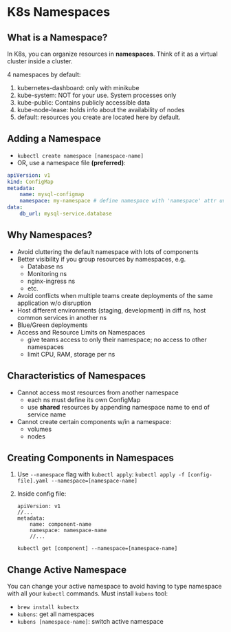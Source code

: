 # K8s Namespaces

## What is a Namespace?

In K8s, you can organize resources in **namespaces**. Think of it as a virtual cluster inside a cluster. 

4 namespaces by default:
1. kubernetes-dashboard: only with minikube
2. kube-system: NOT for your use. System processes only
3. kube-public: Contains publicly accessible data
4. kube-node-lease: holds info about the availability of nodes
5. default: resources you create are located here by default.

## Adding a Namespace
- `kubectl create namespace [namespace-name]`
- OR, use a namespace file **(preferred)**:
``` yaml
apiVersion: v1
kind: ConfigMap
metadata:
    name: mysql-configmap
    namespace: my-namespace # define namespace with 'namespace' attr under metadata
data:
    db_url: mysql-service.database
```

## Why Namespaces?
- Avoid cluttering the default namespace with lots of components
- Better visibility if you group resources by namespaces, e.g.
    - Database ns
    - Monitoring ns
    - nginx-ingress ns
    - etc.
- Avoid conflicts when multiple teams create deployments of the same application w/o disruption
- Host different environments (staging, development) in diff ns, host common services in another ns
- Blue/Green deployments
- Access and Resource Limits on Namespaces
    - give teams access to only their namespace; no access to other namespaces
    - limit CPU, RAM, storage per ns

## Characteristics of Namespaces
- Cannot access most resources from another namespace
    - each ns must define its own ConfigMap
    - use **shared** resources by appending namespace name to end of service name
- Cannot create certain components w/in a namespace:
    - volumes
    - nodes

## Creating Components in Namespaces
1. Use `--namespace` flag with `kubectl apply`:
    `kubectl apply -f [config-file].yaml --namespace=[namespace-name]`

2. Inside config file:
    ```
    apiVersion: v1
    //...
    metadata:
        name: component-name
        namespace: namespace-name
        //...
    ```
    `kubectl get [component] --namespace=[namespace-name]`

## Change Active Namespace
You can change your active namespace to avoid having to type namespace with all your `kubectl` commands. Must install `kubens` tool:
- `brew install kubectx`
- `kubens`: get all namespaces
- `kubens [namespace-name]`: switch active namespace
